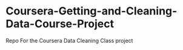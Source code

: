 # Coursera-Getting-and-Cleaning-Data-Course-Project
Repo For the Coursera Data Cleaning Class project
